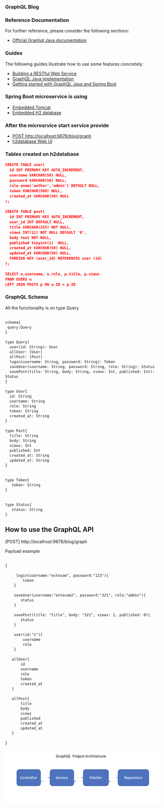 ### GraphQL Blog

### Reference Documentation
For further reference, please consider the following sections:

* [Official Graphql Java documentation](https://www.graphql-java.com/documentation/)

### Guides
The following guides illustrate how to use some features concretely:

* [Building a RESTful Web Service](https://spring.io/guides/gs/rest-service/)
* [GraphQL Java implementation](https://github.com/graphql-java/graphql-java)
* [Getting started with GraphQL Java and Spring Boot](https://www.graphql-java.com/tutorials/getting-started-with-spring-boot/)

### Spring Boot microservice is using  

* [Embedded Tomcat](https://spring.io/blog/2014/03/07/deploying-spring-boot-applications)
* [Embedded H2 database](https://github.com/h2database/h2database)

### After the microsrvice start service provide 

* [POST http://localhost:9876/blog/graph](http://localhost:9876/blog/graph)
* [h2database Web UI](http://localhost:9876/blog/h2/)

### Tables created on h2database

```json
CREATE TABLE user(
  id INT PRIMARY KEY AUTO_INCREMENT,
  username VARCHAR(50) NULL,
  password VARCHAR(50) NULL,
  role enum('author','admin') DEFAULT NULL,
  token VARCHAR(500) NULL,
  created_at VARCHAR(50) NULL
);
  
CREATE TABLE post(
  id INT PRIMARY KEY AUTO_INCREMENT,
  user_id INT DEFAULT NULL,
  title VARCHAR(255) NOT NULL,
  views INT(11) NOT NULL DEFAULT '0',
  body text NOT NULL,
  published tinyint(1)  NULL,
  created_at VARCHAR(50) NULL,
  updated_at VARCHAR(50) NULL, 
  FOREIGN KEY (user_id) REFERENCES user (id)
); 

SELECT u.username, u.role, p.title, p.views 
FROM USERS u 
LEFT JOIN POSTS p ON u.ID = p.ID

```

### GraphQL Schema
   
All the functionality is on type Query


```

schema{
 query:Query
}

type Query{  
  user(id: String): User
  allUser: [User]
  allPost: [Post]
  login(username: String, password: String): Token
  saveUser(username: String, password: String, role: String): Status
  savePost(title: String, body: String, views: Int, published: Int): Status
}

type User{
  id: String
  username: String
  role: String
  token: String
  created_at: String
}

type Post{
  title: String
  body: String
  views: Int
  published: Int
  created_at: String
  updated_at: String
}


type Token{
   token: String
}


type Status{
   status: String
}

```

## How to use the GraphQL API


[POST] http://localhost:9876/blog/graph

Payload example

```

{

     login(username:"estevam", password:"123"){
        token
    }

    saveUser(username:"estevam2", password:"321", role:"admin"){
       status
    }

    savePost(title: "title", body: "321", views: 1, published: 0){
       status
    }

    user(id:"1"){
        username
        role
    }

   allUser{
       id
       username
       role
       token
       created_at
   }

   allPost{
       title
       body
       views
       published
       created_at
       updated_at
   }

}

```

![image](src/main/resources/desing.png)

